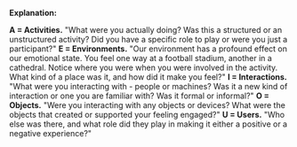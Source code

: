 **Explanation:**

**A = Activities.** "What were you actually doing? Was this a structured or an unstructured activity? Did you have a specific role to play or were you just a participant?"
**E = Environments.** "Our environment has a profound effect on our emotional state. You feel one way at a football stadium, another in a cathedral. Notice where you were when you were involved in the activity. What kind of a place was it, and how did it make you feel?"
**I = Interactions.** "What were you interacting with - people or machines? Was it a new kind of interaction or one you are familiar with? Was it formal or informal?"
**O = Objects.** "Were you interacting with any objects or devices? What were the objects that created or supported your feeling engaged?"
**U = Users.** "Who else was there, and what role did they play in making it either a positive or a negative experience?"